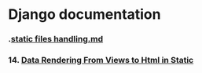 # Django documentation 

### .[static files handling.md](https://github.com/GirishaDevara/notes-2020/blob/master/static%20files%20handling.md)
### 14. [Data Rendering From Views to Html in Static](https://github.com/GirishaDevara/notes-2020/blob/master/Data%20Rendering%20From%20Views%20to%20Html%20in%20Static.md)
